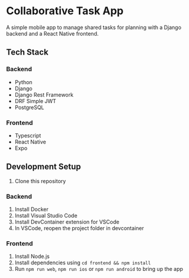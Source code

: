 # Collaborative Task App

A simple mobile app to manage shared tasks for planning with a Django backend and a React Native frontend.

## Tech Stack

### Backend

* Python
* Django
* Django Rest Framework
* DRF Simple JWT
* PostgreSQL

### Frontend

* Typescript
* React Native
* Expo

## Development Setup

1. Clone this repository

### Backend

1. Install Docker
2. Install Visual Studio Code
3. Install DevContainer extension for VSCode
4. In VSCode, reopen the project folder in devcontainer

### Frontend

1. Install Node.js
2. Install dependencies using `cd frontend && npm install`
3. Run `npm run web`, `npm run ios` or `npm run android` to bring up the app